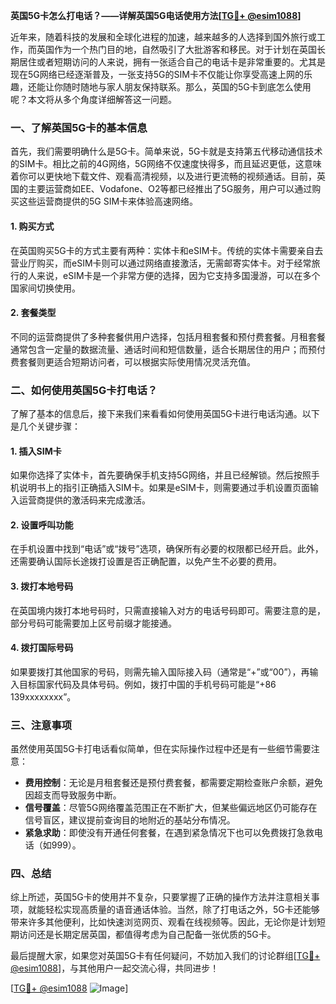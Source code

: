 **英国5G卡怎么打电话？——详解英国5G电话使用方法[[TG💪+ @esim1088](https://t.me/s/esim1088)]**

近年来，随着科技的发展和全球化进程的加速，越来越多的人选择到国外旅行或工作，而英国作为一个热门目的地，自然吸引了大批游客和移民。对于计划在英国长期居住或者短期访问的人来说，拥有一张适合自己的电话卡是非常重要的。尤其是现在5G网络已经逐渐普及，一张支持5G的SIM卡不仅能让你享受高速上网的乐趣，还能让你随时随地与家人朋友保持联系。那么，英国的5G卡到底怎么使用呢？本文将从多个角度详细解答这一问题。

### 一、了解英国5G卡的基本信息

首先，我们需要明确什么是5G卡。简单来说，5G卡就是支持第五代移动通信技术的SIM卡。相比之前的4G网络，5G网络不仅速度快得多，而且延迟更低，这意味着你可以更快地下载文件、观看高清视频，以及进行更流畅的视频通话。目前，英国的主要运营商如EE、Vodafone、O2等都已经推出了5G服务，用户可以通过购买这些运营商提供的5G SIM卡来体验高速网络。

#### 1. 购买方式
在英国购买5G卡的方式主要有两种：实体卡和eSIM卡。传统的实体卡需要亲自去营业厅购买，而eSIM卡则可以通过网络直接激活，无需邮寄实体卡。对于经常旅行的人来说，eSIM卡是一个非常方便的选择，因为它支持多国漫游，可以在多个国家间切换使用。

#### 2. 套餐类型
不同的运营商提供了多种套餐供用户选择，包括月租套餐和预付费套餐。月租套餐通常包含一定量的数据流量、通话时间和短信数量，适合长期居住的用户；而预付费套餐则更适合短期访问者，可以根据实际使用情况灵活充值。

### 二、如何使用英国5G卡打电话？

了解了基本的信息后，接下来我们来看看如何使用英国5G卡进行电话沟通。以下是几个关键步骤：

#### 1. 插入SIM卡
如果你选择了实体卡，首先要确保手机支持5G网络，并且已经解锁。然后按照手机说明书上的指引正确插入SIM卡。如果是eSIM卡，则需要通过手机设置页面输入运营商提供的激活码来完成激活。

#### 2. 设置呼叫功能
在手机设置中找到“电话”或“拨号”选项，确保所有必要的权限都已经开启。此外，还需要确认国际长途拨打设置是否正确配置，以免产生不必要的费用。

#### 3. 拨打本地号码
在英国境内拨打本地号码时，只需直接输入对方的电话号码即可。需要注意的是，部分号码可能需要加上区号前缀才能接通。

#### 4. 拨打国际号码
如果要拨打其他国家的号码，则需先输入国际接入码（通常是“+”或“00”），再输入目标国家代码及具体号码。例如，拨打中国的手机号码可能是“+86 139xxxxxxxx”。

### 三、注意事项

虽然使用英国5G卡打电话看似简单，但在实际操作过程中还是有一些细节需要注意：

- **费用控制**：无论是月租套餐还是预付费套餐，都需要定期检查账户余额，避免因超支而导致服务中断。
- **信号覆盖**：尽管5G网络覆盖范围正在不断扩大，但某些偏远地区仍可能存在信号盲区，建议提前查询目的地附近的基站分布情况。
- **紧急求助**：即使没有开通任何套餐，在遇到紧急情况下也可以免费拨打急救电话（如999）。

### 四、总结

综上所述，英国5G卡的使用并不复杂，只要掌握了正确的操作方法并注意相关事项，就能轻松实现高质量的语音通话体验。当然，除了打电话之外，5G卡还能够带来许多其他便利，比如快速浏览网页、观看在线视频等。因此，无论你是计划短期访问还是长期定居英国，都值得考虑为自己配备一张优质的5G卡。

最后提醒大家，如果您对英国5G卡有任何疑问，不妨加入我们的讨论群组[[TG💪+ @esim1088](https://t.me/s/esim1088)]，与其他用户一起交流心得，共同进步！

[[TG💪+ @esim1088](https://t.me/s/esim1088) ![Image](https://i.postimg.cc/4NQfJmqS/Snipaste-2025-05-13-00-14-12.png)]